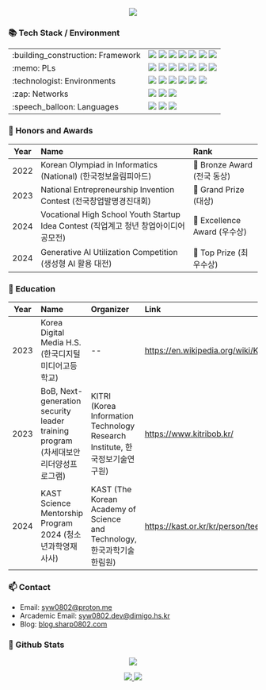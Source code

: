 <p align="center">
<img src="https://capsule-render.vercel.app/api?type=waving&height=220&color=gradient&text=Hello,%20I'm%20Yeong-won!&textBg=false&section=header&reversal=false&fontAlignY=44"/>
</p>

### 📚 Tech Stack / Environment

<div>
<table>
  <tr>
    <td>:building_construction: Framework</td>
    <td>
      <img src="https://img.shields.io/badge/LLVM-262D3A.svg?style=for-the-badge&logo=LLVM&logoColor=white" />
      <img src="https://img.shields.io/badge/OpenGL-5586A4.svg?style=for-the-badge&logo=OpenGL&logoColor=white" />
      <img src="https://img.shields.io/badge/.NET-5C2D91?style=for-the-badge&logo=.net&logoColor=white" />
      <img src="https://img.shields.io/badge/blazor-%235C2D91.svg?style=for-the-badge&logo=blazor&logoColor=white" />
      <img src="https://img.shields.io/badge/unity-%23000000.svg?style=for-the-badge&logo=unity&logoColor=white" />
      <img src="https://img.shields.io/badge/CMake-%23008FBA.svg?style=for-the-badge&logo=cmake&logoColor=white" />
      <img src="https://img.shields.io/badge/FastAPI-005571?style=for-the-badge&logo=fastapi" />
    </td>
  </tr>

  <tr>
    <td>:memo: PLs</td>
    <td>
      <img src="https://img.shields.io/badge/c-%2300599C.svg?style=for-the-badge&logo=c&logoColor=white" />
      <img src="https://img.shields.io/badge/c++-%2300599C.svg?style=for-the-badge&logo=c%2B%2B&logoColor=white" />
      <img src="https://img.shields.io/badge/c%23-%23239120.svg?style=for-the-badge&logo=csharp&logoColor=white" />
      <img src="https://img.shields.io/badge/rust-%23CE412B.svg?style=for-the-badge&logo=rust" />
      <img src="https://img.shields.io/badge/python-3670A0?style=for-the-badge&logo=python&logoColor=ffdd54" />
      <img src="https://img.shields.io/badge/latex-%23008080.svg?style=for-the-badge&logo=latex&logoColor=white" />
      <img src="https://img.shields.io/badge/shell_script-%23121011.svg?style=for-the-badge&logo=gnu-bash&logoColor=white" />
    </td>
  </tr>

  <tr>
    <td>:technologist: Environments</td>
    <td>
      <img src="https://img.shields.io/badge/Arch%20Linux-1793D1?logo=arch-linux&logoColor=fff&style=for-the-badge" />
      <img src="https://img.shields.io/badge/CLion-black?style=for-the-badge&logo=clion&logoColor=white" />
      <img src="https://img.shields.io/badge/Rider-000000.svg?style=for-the-badge&logo=Rider&logoColor=white&color=black&labelColor=crimson" />
      <img src="https://img.shields.io/badge/VIM-%2311AB00.svg?style=for-the-badge&logo=vim&logoColor=white" />
      <img src="https://img.shields.io/badge/figma-%23F24E1E.svg?style=for-the-badge&logo=figma&logoColor=white" />
      <img src="https://img.shields.io/badge/github%20pages-121013?style=for-the-badge&logo=github&logoColor=white" />
    </td>
  </tr>
  
  <tr>
    <td>:zap: Networks</td>
    <td>
      <img src="https://img.shields.io/badge/Cloudflare-F38020?style=for-the-badge&logo=Cloudflare&logoColor=white" />
      <img src="https://img.shields.io/badge/nginx-%23009639.svg?style=for-the-badge&logo=nginx&logoColor=white" />
      <img src="https://img.shields.io/badge/docker-%230db7ed.svg?style=for-the-badge&logo=docker&logoColor=white" />
    </td>
  </tr>

  <tr>
    <td>:speech_balloon: Languages</td>
    <td>
      <img src="https://img.shields.io/badge/A-english-blue?style=for-the-badge" />
      <img src="https://img.shields.io/badge/あ-japanese-blue?style=for-the-badge" />
      <img src="https://img.shields.io/badge/%ED%95%9C-korean-blue?style=for-the-badge" />
    </td>
  </tr>
</table>
</div>

### 🏅 Honors and Awards

| Year | Name                                                                                  | Rank                          |
|:----:|:--------------------------------------------------------------------------------------|:------------------------------|
| 2022 | Korean Olympiad in Informatics (National) (한국정보올림피아드)                        | 🥉 Bronze Award (전국 동상)   |
| 2023 | National Entrepreneurship Invention Contest (전국창업발명경진대회)                    | 🥇 Grand Prize (대상)         |
| 2024 | Vocational High School Youth Startup Idea Contest (직업계고 청년 창업아이디어 공모전) | 🥈 Excellence Award (우수상)  |
| 2024 | Generative AI Utilization Competition (생성형 AI 활용 대전)                           | 🥇 Top Prize (최우수상)       |

### 🔖 Education

| Year | Name                                                                          | Organizer                                                                  | Link                                                          |
|:----:|:------------------------------------------------------------------------------|:---------------------------------------------------------------------------|:--------------------------------------------------------------|
| 2023 | Korea Digital Media H.S. (한국디지털미디어고등학교)                               | --                                                                         | https://en.wikipedia.org/wiki/Korea_Digital_Media_High_School |
| 2023 | BoB, Next-generation security leader training program (차세대보안리더양성프로그램) | KITRI (Korea Information Technology Research Institute, 한국정보기술연구원)  | https://www.kitribob.kr/                                      |
| 2024 | KAST Science Mentorship Program 2024 (청소년과학영재사사)                        | KAST (The Korean Academy of Science and Technology, 한국과학기술한림원)       | https://kast.or.kr/kr/person/teenager.php                     |

### 📫 Contact

- Email: syw0802@proton.me
- Arcademic Email: syw0802.dev@dimigo.hs.kr
- Blog: [blog.sharp0802.com](https://blog.sharp0802.com)

### 🔭 Github Stats

<p align="center">
  <img src="https://github-profile-trophy.vercel.app/?username=Sharp0802&theme=gitdimmed&column=5" />
</p>

<div align="center">
<a href="https://github.com/anuraghazra/github-readme-stats">
  <img src="https://github-readme-stats.vercel.app/api?username=Sharp0802&show_icons=true&theme=github_dark&hide_border=true&include_all_commits=true" />
</a>
<a href="https://github.com/anuraghazra/github-readme-stats">
  <img src="https://github-readme-stats.vercel.app/api/top-langs/?username=Sharp0802&langs_count=8&layout=compact&theme=github_dark&hide_border=true" />
</a>
</div>

<!--
**Sharp0802/Sharp0802** is a ✨ _special_ ✨ repository because its `README.md` (this file) appears on your GitHub profile.

Here are some ideas to get you started:

- 🔭 I’m currently working on ...
- 🌱 I’m currently learning ...
- 👯 I’m looking to collaborate on ...
- 🤔 I’m looking for help with ...
- 💬 Ask me about ...
- 📫 How to reach me: ...
- 😄 Pronouns: ...
- ⚡ Fun fact: ...
-->
